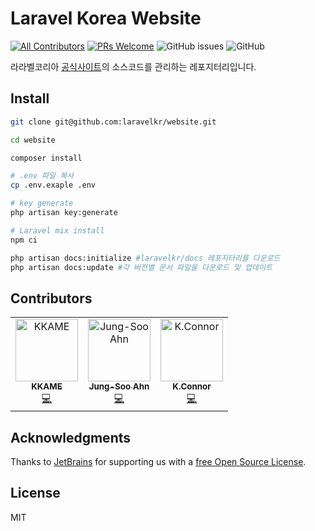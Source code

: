 # Laravel Korea Website 

[![All Contributors](https://img.shields.io/badge/all_contributors-3-orange.svg?style=flat-square)](#contributors)
[![PRs Welcome](https://img.shields.io/badge/PRs-welcome-brightgreen.svg?style=flat-square)](http://makeapullrequest.com)
![GitHub issues](https://img.shields.io/github/issues/laravelkr/website.svg)
![GitHub](https://img.shields.io/github/license/laravelkr/website.svg)

라라벨코리아 [공식사이트](https://laravel.kr)의 소스코드를 관리하는 레포지터리입니다.

## Install

```bash
git clone git@github.com:laravelkr/website.git

cd website

composer install

# .env 파일 복사 
cp .env.exaple .env

# key generate
php artisan key:generate 

# Laravel mix install
npm ci

php artisan docs:initialize #laravelkr/docs 레포지터리를 다운로드
php artisan docs:update #각 버전별 문서 파일을 다운로드 및 업데이트

```


## Contributors

<!-- ALL-CONTRIBUTORS-LIST:START - Do not remove or modify this section -->
<!-- prettier-ignore -->
<table>
  <tr>
    <td align="center"><a href="https://kkame.net"><img src="https://avatars3.githubusercontent.com/u/4939813?v=4" width="100px;" alt="KKAME"/><br /><sub><b>KKAME</b></sub></a><br /><a href="https://github.com/laravelkr/website/commits?author=kkame" title="Code">💻</a></td>
    <td align="center"><a href="http://findstar.pe.kr"><img src="https://avatars2.githubusercontent.com/u/1266944?v=4" width="100px;" alt="Jung-Soo Ahn"/><br /><sub><b>Jung-Soo Ahn</b></sub></a><br /><a href="https://github.com/laravelkr/website/commits?author=findstar" title="Code">💻</a></td>
    <td align="center"><a href="https://github.com/K-Connor"><img src="https://avatars0.githubusercontent.com/u/45898974?v=4" width="100px;" alt="K.Connor"/><br /><sub><b>K.Connor</b></sub></a><br /><a href="https://github.com/laravelkr/website/commits?author=K-Connor" title="Code">💻</a></td>
  </tr>
</table>

<!-- ALL-CONTRIBUTORS-LIST:END -->

## Acknowledgments

Thanks to [JetBrains](https://www.jetbrains.com) for supporting us with a [free Open Source License](https://www.jetbrains.com/buy/opensource).


## License

MIT
